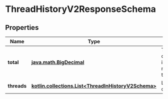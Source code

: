 
# ThreadHistoryV2ResponseSchema

## Properties
Name | Type | Description | Notes
------------ | ------------- | ------------- | -------------
**total** | [**java.math.BigDecimal**](java.math.BigDecimal.md) | Total conversations in history with matching threadType. |  [optional]
**threads** | [**kotlin.collections.List&lt;ThreadInHistoryV2Schema&gt;**](ThreadInHistoryV2Schema.md) | List of history conversations |  [optional]



